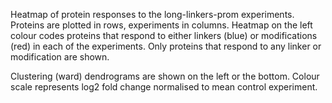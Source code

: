 

Heatmap of protein responses to the long-linkers-prom experiments.
Proteins are plotted in rows, experiments in columns.
Heatmap on the left colour codes proteins that respond to
either linkers (blue) or modifications (red) in each of the experiments.
Only proteins that respond to any linker or modification are shown.

Clustering (ward) dendrograms are shown on the left or the bottom.
Colour scale represents log2 fold change normalised to mean control experiment.

